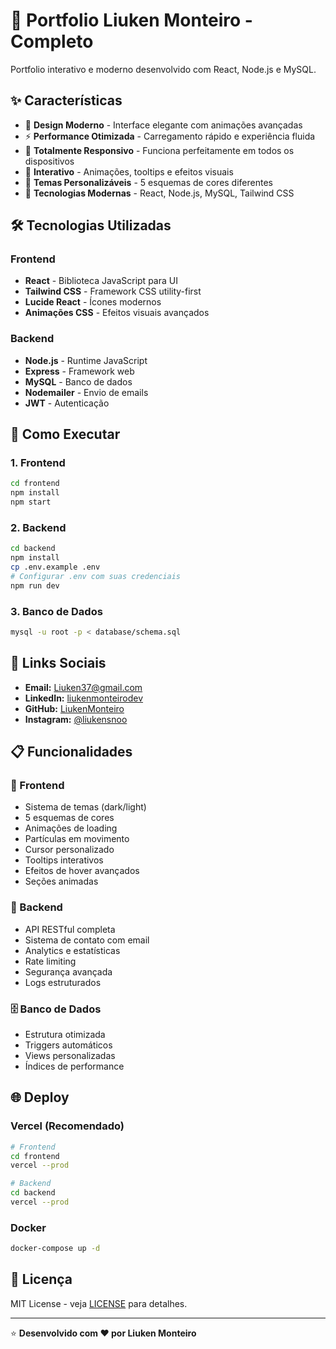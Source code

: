 # 🚀 Portfolio Liuken Monteiro - Completo

Portfolio interativo e moderno desenvolvido com React, Node.js e MySQL.

## ✨ Características

- 🎨 **Design Moderno** - Interface elegante com animações avançadas
- ⚡ **Performance Otimizada** - Carregamento rápido e experiência fluida
- 📱 **Totalmente Responsivo** - Funciona perfeitamente em todos os dispositivos
- 🎯 **Interativo** - Animações, tooltips e efeitos visuais
- 🌈 **Temas Personalizáveis** - 5 esquemas de cores diferentes
- 🚀 **Tecnologias Modernas** - React, Node.js, MySQL, Tailwind CSS

## 🛠️ Tecnologias Utilizadas

### Frontend
- **React** - Biblioteca JavaScript para UI
- **Tailwind CSS** - Framework CSS utility-first
- **Lucide React** - Ícones modernos
- **Animações CSS** - Efeitos visuais avançados

### Backend
- **Node.js** - Runtime JavaScript
- **Express** - Framework web
- **MySQL** - Banco de dados
- **Nodemailer** - Envio de emails
- **JWT** - Autenticação

## 🚀 Como Executar

### 1. Frontend
```bash
cd frontend
npm install
npm start
```

### 2. Backend
```bash
cd backend
npm install
cp .env.example .env
# Configurar .env com suas credenciais
npm run dev
```

### 3. Banco de Dados
```bash
mysql -u root -p < database/schema.sql
```

## 📱 Links Sociais

- **Email:** Liuken37@gmail.com
- **LinkedIn:** [liukenmonteirodev](https://www.linkedin.com/in/liukenmonteirodev/)
- **GitHub:** [LiukenMonteiro](https://github.com/LiukenMonteiro)
- **Instagram:** [@liukensnoo](https://www.instagram.com/liukensnoo/)

## 📋 Funcionalidades

### 🎨 Frontend
- Sistema de temas (dark/light)
- 5 esquemas de cores
- Animações de loading
- Partículas em movimento
- Cursor personalizado
- Tooltips interativos
- Efeitos de hover avançados
- Seções animadas

### 🚀 Backend
- API RESTful completa
- Sistema de contato com email
- Analytics e estatísticas
- Rate limiting
- Segurança avançada
- Logs estruturados

### 🗄️ Banco de Dados
- Estrutura otimizada
- Triggers automáticos
- Views personalizadas
- Índices de performance

## 🌐 Deploy

### Vercel (Recomendado)
```bash
# Frontend
cd frontend
vercel --prod

# Backend
cd backend
vercel --prod
```

### Docker
```bash
docker-compose up -d
```

## 📄 Licença

MIT License - veja [LICENSE](LICENSE) para detalhes.

---

⭐ **Desenvolvido com ❤️ por Liuken Monteiro**
